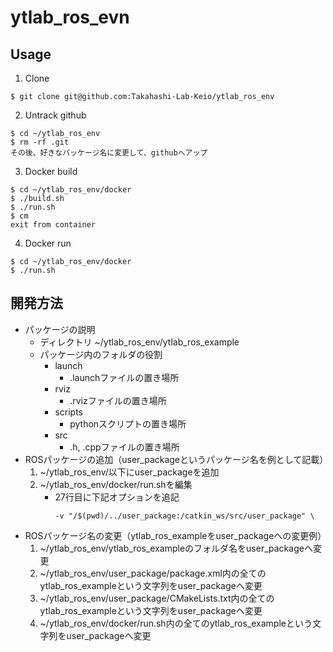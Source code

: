 # ytlab_ros_evn

## Usage
1. Clone
```
$ git clone git@github.com:Takahashi-Lab-Keio/ytlab_ros_env
```

2. Untrack github
```
$ cd ~/ytlab_ros_env
$ rm -rf .git
その後、好きなパッケージ名に変更して、githubへアップ
```

3. Docker build
```
$ cd ~/ytlab_ros_env/docker
$ ./build.sh
$ ./run.sh
$ cm
exit from container
```

4. Docker run
```
$ cd ~/ytlab_ros_env/docker
$ ./run.sh
```

## 開発方法
* パッケージの説明
    * ディレクトリ
        ~/ytlab_ros_env/ytlab_ros_example
    * パッケージ内のフォルダの役割
        * launch
            * .launchファイルの置き場所
        * rviz
            * .rvizファイルの置き場所
        * scripts
            * pythonスクリプトの置き場所
        * src
            * .h, .cppファイルの置き場所
* ROSパッケージの追加（user_packageというパッケージ名を例として記載）
    1. ~/ytlab_ros_env/以下にuser_packageを追加
    2. ~/ytlab_ros_env/docker/run.shを編集
        * 27行目に下記オプションを追記
            ```
            -v "/$(pwd)/../user_package:/catkin_ws/src/user_package" \
            ```
* ROSパッケージ名の変更（ytlab_ros_exampleをuser_packageへの変更例）
    1. ~/ytlab_ros_env/ytlab_ros_exampleのフォルダ名をuser_packageへ変更
    2. ~/ytlab_ros_env/user_package/package.xml内の全てのytlab_ros_exampleという文字列をuser_packageへ変更
    3. ~/ytlab_ros_env/user_package/CMakeLists.txt内の全てのytlab_ros_exampleという文字列をuser_packageへ変更
    4. ~/ytlab_ros_env/docker/run.sh内の全てのytlab_ros_exampleという文字列をuser_packageへ変更